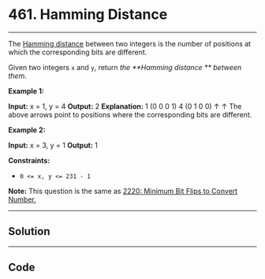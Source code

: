 # 461. Hamming Distance

---

The [Hamming distance](https://en.wikipedia.org/wiki/Hamming_distance) between two integers is the number of positions at which the corresponding bits are different.

Given two integers `x` and `y`, return _the **Hamming distance ** between them_.

 

**Example 1:**


**Input:** x = 1, y = 4
**Output:** 2
**Explanation:**
1   (0 0 0 1)
4   (0 1 0 0)
       ↑   ↑
The above arrows point to positions where the corresponding bits are different.


**Example 2:**


**Input:** x = 3, y = 1
**Output:** 1


 

**Constraints:**

  * `0 <= x, y <= 231 - 1`



 

**Note:** This question is the same as [ 2220: Minimum Bit Flips to Convert Number.](https://leetcode.com/problems/minimum-bit-flips-to-convert-number/description/)

---

## Solution



---

## Code
```python


```
